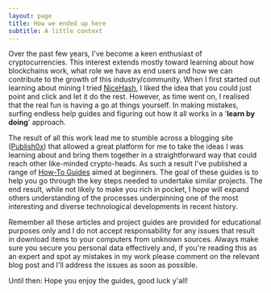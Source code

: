 ```yaml
---
layout: page
title: How we ended up here
subtitle: A little context
---
```


Over the past few years, I've become a keen enthusiast of cryptocurrencies. This interest extends mostly toward learning about how blockchains work, what role we have as end users and how we can contribute to the growth of this industry/community. When I first started out learning about mining I tried [NiceHash](https://www.nicehash.com/), I liked the idea that you could just point and click and let it do the rest. However, as time went on, I realised that the real fun is having a go at things yourself. In making mistakes, surfing endless help guides and figuring out how it all works in a '**learn by doing**' approach.

The result of all this work lead me to stumble across a blogging site ([Publish0x](https://www.publish0x.com/?a=xkazY98eJ0)) that allowed a great platform for me to take the ideas I was learning about and bring them together in a straightforward way that could reach other like-minded crypto-heads. As such a result I've published a range of [How-To Guides](https://www.publish0x.com/hobbyist-mining?a=xkazY98eJ0) aimed at beginners. The goal of these guides is to help you go through the key steps needed to undertake similar projects. The end result, while not likely to make you rich in pocket, I hope will expand others understanding of the processes underpinning one of the most interesting and diverse technological developments in recent history.

Remember all these articles and project guides are provided for educational purposes only and I do not accept responsability for any issues that result in download items to your computers from unknown sources. Always make sure you secure you personal data effectively and, if you're reading this as an expert and spot ay mistakes in my work please comment on the relevant blog post and I'll address the issues as soon as possible.

Until then: Hope you enjoy the guides, good luck y'all!